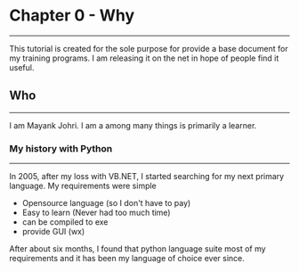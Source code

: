 
# Chapter 0 - Why
----- 

This tutorial is created for the sole purpose for provide a base document for my training programs. I am releasing it on the net in hope of people find it useful. 


## Who 
---

I am Mayank Johri. I am a among many things is primarily a learner.

### My history with Python
----
In 2005, after my loss with VB.NET, I started searching for my next primary language. My requirements were simple

- Opensource language (so I don't have to pay)
- Easy to learn (Never had too much time)
- can be compiled to exe
- provide GUI (wx)

After about six months, I found that python language suite most of my requirements and it has been my language of choice ever since.
